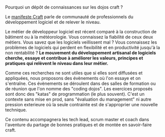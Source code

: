 Pourquoi un dépôt de connaissances sur les dojos craft ?

Le [manifeste Craft](http://manifesto.softwarecraftsmanship.org/#/fr-fr) parle de communauté de professionnels du développement logiciel et de relever le niveau.

Le métier de développeur logiciel est récent comparé à la construction de bâtiment ou à la météorologie.
Vous connaissez la fiabilité de ceux deux métiers.
Vous savez que les logiciels veillissent mal ?
Vous connaissez les problèmes de logiciels qui perdent en flexibilité et en productivité jusqu'à la non rentabilité ?
**Le mouvement du développement artisanal de logiciels cherche, essaye et contribue à améliorer les valeurs, principes et pratiques qui relèvent le niveau dans leur métier.**

Comme ces recherches ne sont utiles que si elles sont diffusées et appliquées, nous proposons des évènements où l'on essaye et on s'entraîne.
Ces évènements se déroulent dans des salles de formation ou de réunion que l'on nomme des "coding dojos".
Les exercices proposés sont donc des "katas" de programmation (le plus souvent).
C'est un contexte sans mise en prod, sans "évaluation du management" ni autre pression exterieure où la seule contrainte est de s'approprier une nouvelle technique.

Ce contenu accompagnera les tech lead, scrum master et coach dans l'aventure du partage de bonnes pratiques et de montée en savoir-faire craft.
